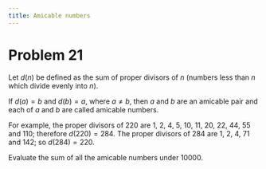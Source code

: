 ```yaml
---
title: Amicable numbers
---
```

# Problem 21

Let $d(n)$ be defined as the sum of proper divisors of $n$ (numbers less than $n$ which divide evenly into $n$).

If $d(a) = b$ and $d(b) = a$, where $a \neq b$, then $a$ and $b$ are an amicable pair and each of $a$ and $b$ are called amicable numbers.

For example, the proper divisors of 220 are 1, 2, 4, 5, 10, 11, 20, 22, 44, 55 and 110; therefore $d(220) = 284$. The proper divisors of 284 are 1, 2, 4, 71 and 142; so $d(284) = 220$.

Evaluate the sum of all the amicable numbers under 10000.
